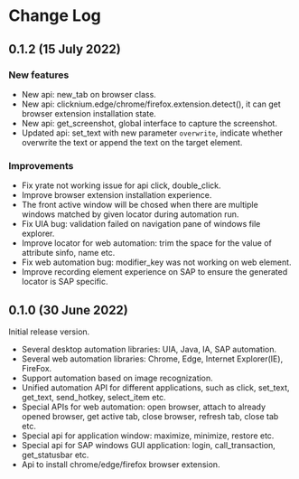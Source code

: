 # Change Log
## 0.1.2 (15 July 2022)
### New features
- New api: new_tab on browser class.
- New api: clicknium.edge/chrome/firefox.extension.detect(), it can get browser extension installation state.
- New api: get_screenshot, global interface to capture the screenshot.
- Updated api: set_text with new parameter `overwrite`, indicate whether overwrite the text or append the text on the target element.

### Improvements
- Fix yrate not working issue for api click, double_click.
- Improve browser extension installation experience.
- The front active window will be chosed when there are multiple windows matched by given locator during automation run.
- Fix UIA bug: validation failed on navigation pane of windows file explorer.
- Improve locator for web automation: trim the space for the value of attribute sinfo, name etc.
- Fix web automation bug: modifier_key was not working on web element.
- Improve recording element experience on SAP to ensure the generated locator is SAP specific.

## 0.1.0 (30 June 2022)
Initial release version.
- Several desktop automation libraries: UIA, Java, IA, SAP automation.
- Several web automation libraries: Chrome, Edge, Internet Explorer(IE), FireFox.
- Support automation based on image recognization.
- Unified automation API for different applications, such as click, set_text, get_text, send_hotkey, select_item etc.
- Special APIs for web automation: open browser, attach to already opened browser, get active tab, close browser, refresh tab, close tab etc.
- Special api for application window: maximize, minimize, restore etc.
- Special api for SAP windows GUI application: login, call_transaction, get_statusbar etc.
- Api to install chrome/edge/firefox browser extension.
